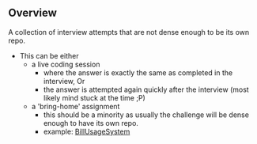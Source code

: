 ## Overview

A collection of interview attempts that are not dense enough to be its own repo.
- This can be either 
    - a live coding session
        - where the answer is exactly the same as completed in the interview, Or
        - the answer is attempted again quickly after the interview (most likely mind stuck at the time ;P)
    - a 'bring-home' assignment
        - this should be a minority as usually the challenge will be dense enough to have its own repo.
        - example: [BillUsageSystem](https://github.com/wizlee/BillUsageSystem)
